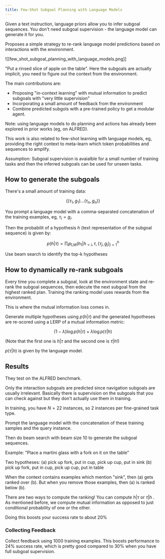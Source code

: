 ```yaml
---
title: Few-Shot Subgoal Planning with Language Models
---
```


Given a text instruction, language priors allow you to infer subgoal sequences. You don't need subgoal supervision - the language model can generate it for you.

Proposes a simple strategy to re-rank language model predictions based on interactions with the environment.

![[few_shot_subgoal_planning_with_language_models.png]]

"Put a rinsed slice of apple on the table". Here the subgoals are actually implicit, you need to figure out the context from the environment.

The main contributions are:

 - Proposing "in-context learning" with mutual information to predict subgoals with "very little supervision"
 - Incorporating a small amount of feedback from the environment
 - Combine predicted subgols with a pre-trained policy to get a modular agent.

Note: using language models to do planning and actions has already been explored in prior works (eg, on ALFRED).

This work is also related to few-shot learning with language models, eg, providing the right context to meta-learn which token probabilities and sequences to amplify.

Assumption: Subgoal supervision is avaialble for a small number of training tasks and then the inferred subgoals can be used for unseen tasks.

## How to generate the subgoals

There's a small amount of training data:

$$
\{(\tau_1, g_1) ... (\tau_n, g_n)\}
$$

You prompt a language model with a comma-separated concatenation of the training examples, eg, $\tau_i = g_i$.

Then the probabilit of a hypothesis $h$ (text representation of the subgoal sequence) is given by:

$$
p(h|\tau) = \prod_i p_{\text{LM}}(h_1|h_{<i}, \tau, \{\tau_j, g_j\}^n_{j = 1}
$$

Use beam search to identify the top-k hypotheses

## How to dynamically re-rank subgoals

Every time you complete a subgoal, look at the environment state and re-rank the subgoal sequences, then edecute the next subgoal from the highest ranked plan. Training the ranking model uses rewards from the environment.

This is where the mutual information loss comes in.

Generate multiple hypotheses using $p(h|\tau)$ and the generated hypotheses are re-scored using a LERP of a mutual information metric:

$$
(1 - \lambda)\log p(h|\tau) + \lambda \log p(\tau|h)
$$

(Note that the first one is $h|\tau$ and the second one is $\tau|h$!)

$p(\tau|h)$ is given by the language model.


## Results

They test on the ALFRED benchmark.

Only the interaction subgoals are predicted since navigation subgoals are usually irrelevant. Basically there is supervision on the subgoals that you can check against but they don't actually use them in training.

In training, you have $N = 22$ instances, so 2 instances per fine-grained task type.

Prompt the language model with the concatenation of these training samples and the query instance.

Then do beam search with beam size 10 to generate the subgoal sequences.

Example: "Place a martini glass with a fork on it on the table"

Two hypotheses:
 (a) pick up fork, put in cup, pick up cup, put in sink
 (b) pick up fork, put in cup, pick up cup, put in table

When the context contains examples which mention "sink", then (a) gets ranked over (b). But when you remove those examples, then (a) is ranked below (b).

There are two ways to compute the ranking! You can compute $h|\tau$ or $\tau|h$ . As mentioned before, we compute mutual information as opposed to just conditional probability of one or the other.

Doing this boosts your success rate to about 20%

### Collecting Feedback

Collect feedback using 1000 training examples. This boosts performance to 24% success rate, which is pretty good compared to 30% when you have full subgoal supervision.
